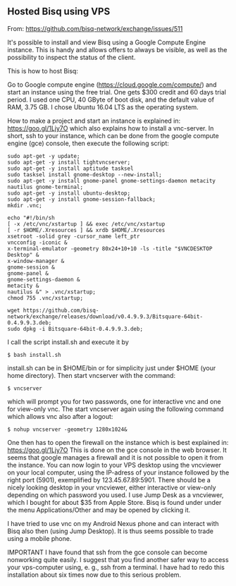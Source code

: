 ## Hosted Bisq using VPS


From: https://github.com/bisq-network/exchange/issues/511

It's possible to install and view Bisq using a Google Compute Engine instance. This is handy and allows offers to always be visible, as well as the possibility to inspect the status of the client.

This is how to host Bisq:

Go to Google compute engine (https://cloud.google.com/compute/) and start an instance using the free trial. One gets $300 credit and 60 days trial period. I used one CPU, 40 GByte of boot disk, and the default value of RAM, 3.75 GB.
I chose Ubuntu 16.04 LTS as the operating system.

How to make a project and start an instance is explained in: https://goo.gl/1Ljy7O which also explains how to install a vnc-server. In short, ssh to your instance, which can be done from the google compute engine (gce) console, then execute the following script:

```
sudo apt-get -y update;
sudo apt-get -y install tightvncserver;
sudo apt-get -y install aptitude tasksel
sudo tasksel install gnome-desktop --new-install;
sudo apt-get -y install gnome-panel gnome-settings-daemon metacity nautilus gnome-terminal;
sudo apt-get -y install ubuntu-desktop;
sudo apt-get -y install gnome-session-fallback;
mkdir .vnc;

echo "#!/bin/sh
[ -x /etc/vnc/xstartup ] && exec /etc/vnc/xstartup
[ -r $HOME/.Xresources ] && xrdb $HOME/.Xresources
xsetroot -solid grey -cursor_name left_ptr 
vncconfig -iconic &
x-terminal-emulator -geometry 80x24+10+10 -ls -title "$VNCDESKTOP Desktop" &
x-window-manager &
gnome-session &        
gnome-panel &
gnome-settings-daemon &
metacity &
nautilus &" > .vnc/xstartup;
chmod 755 .vnc/xstartup;

wget https://github.com/bisq-network/exchange/releases/download/v0.4.9.9.3/Bitsquare-64bit-0.4.9.9.3.deb;
sudo dpkg -i Bitsquare-64bit-0.4.9.9.3.deb;

```
I call the script install.sh and execute it by 
```
$ bash install.sh
```
install.sh can be in $HOME/bin or for simplicity just under $HOME (your home directory).
Then start vncserver with the command:
```
$ vncserver
```
which will prompt you for two passwords, one for interactive vnc and one for view-only vnc. The start vncserver again using the following command which allows vnc also after a logout:
```
$ nohup vncserver -geometry 1280x1024&
```
One then has to open the firewall on the instance which is best explained in: https://goo.gl/1Ljy7O
This is done on the gce console in the web browser. It seems that google manages a firewall and it is not possible to open it from the instance.
You can now login to your VPS desktop using the vncviewer on your local computer, using the IP-adress of your instance followed by the right port (5901), exemplified by 123.45.67.89:5901. There should be a nicely looking desktop in your vncviewer, either interactive or view-only depending on which password you used. I use Jump Desk as a vncviewer, which I bought for about $35 from Apple Store. Bisq is found under under the menu Applications/Other and may be opened by clicking it.

I have tried to use vnc on my Android Nexus phone and can interact with Bisq also then (using Jump Desktop). It is thus seems possible to trade using a mobile phone.


IMPORTANT  I have found that ssh from the gce console can become nonworking quite easily. I suggest that you find another safer way to access your vps-computer using, e. g., ssh from a terminal. I have had to redo this installation about six times now due to this serious problem. 
